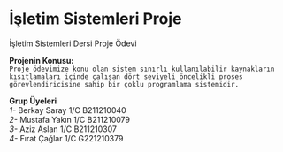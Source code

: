 # İşletim Sistemleri Proje
İşletim Sistemleri Dersi Proje Ödevi <br/>

**Projenin Konusu:** <br/>
`Proje ödevimize konu olan sistem sınırlı kullanılabilir kaynakların kısıtlamaları içinde çalışan dört seviyeli
öncelikli proses görevlendiricisine sahip bir çoklu programlama sistemidir.` <br/>


**Grup Üyeleri** <br/>
*1-* Berkay Saray   1/C B211210040 <br/>
*2-* Mustafa Yakın  1/C B211210079 <br/>
*3-* Aziz Aslan     1/C B211210307 <br/>
*4-* Fırat Çağlar   1/C G221210379 <br/>

